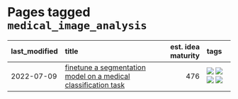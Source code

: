 # Pages tagged `medical_image_analysis`

|last_modified|title|est. idea maturity|tags
|:---|:---|---:|:---|
|2022-07-09|[finetune a segmentation model on a medical classification task](../finetune_a_segmentation_model_on_a_medical_classification_task.md)|476|[![](https://img.shields.io/badge/tag-experimental-c4c41f)](../tags/experimental.md) [![](https://img.shields.io/badge/tag-image_processing-d5ffe)](../tags/image_processing.md) [![](https://img.shields.io/badge/tag-medical_image_analysis-a68128)](../tags/medical_image_analysis.md) [![](https://img.shields.io/badge/tag-tooling-1eefac)](../tags/tooling.md)|